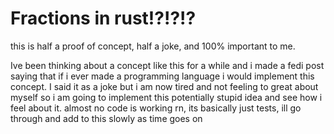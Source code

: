 # Fractions in rust!?!?!?
this is half a proof of concept, half a joke, and 100% important to me.

Ive been thinking about a concept like this for a while and i made a fedi post saying that if i ever made a programming language i would implement this concept. I said it as a joke but i am now tired and not feeling to great about myself so i am going to implement this potentially stupid idea and see how i feel about it. almost no code is working rn, its basically just tests, ill go through and add to this slowly as time goes on
